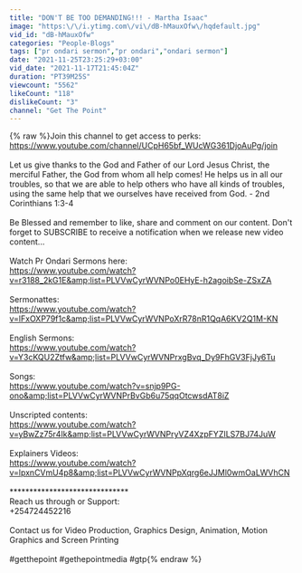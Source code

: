 ```yaml
---
title: "DON'T BE TOO DEMANDING!!! - Martha Isaac"
image: "https:\/\/i.ytimg.com\/vi\/dB-hMauxOfw\/hqdefault.jpg"
vid_id: "dB-hMauxOfw"
categories: "People-Blogs"
tags: ["pr ondari sermon","pr ondari","ondari sermon"]
date: "2021-11-25T23:25:29+03:00"
vid_date: "2021-11-17T21:45:04Z"
duration: "PT39M25S"
viewcount: "5562"
likeCount: "118"
dislikeCount: "3"
channel: "Get The Point"
---
```

{% raw %}Join this channel to get access to perks:<br /><a rel="nofollow" target="blank" href="https://www.youtube.com/channel/UCpH65bf_WUcWG361DjoAuPg/join">https://www.youtube.com/channel/UCpH65bf_WUcWG361DjoAuPg/join</a><br /><br />Let us give thanks to the God and Father of our Lord Jesus Christ, the merciful Father, the God from whom all help comes! He helps us in all our troubles, so that we are able to help others who have all kinds of troubles, using the same help that we ourselves have received from God.   - 2nd Corinthians 1:3-4<br /><br />Be Blessed and remember to like, share and comment on our content. Don't forget to SUBSCRIBE to receive a notification when we release new video content...<br /><br />Watch Pr Ondari Sermons here: <br /><a rel="nofollow" target="blank" href="https://www.youtube.com/watch?v=r3188_2kG1E&amp;list=PLVVwCyrWVNPo0EHyE-h2agoibSe-ZSxZA">https://www.youtube.com/watch?v=r3188_2kG1E&amp;list=PLVVwCyrWVNPo0EHyE-h2agoibSe-ZSxZA</a><br /><br />Sermonattes:<br /><a rel="nofollow" target="blank" href="https://www.youtube.com/watch?v=lFxOXP79f1c&amp;list=PLVVwCyrWVNPoXrR78nR1QqA6KV2Q1M-KN">https://www.youtube.com/watch?v=lFxOXP79f1c&amp;list=PLVVwCyrWVNPoXrR78nR1QqA6KV2Q1M-KN</a><br /><br />English Sermons:<br /><a rel="nofollow" target="blank" href="https://www.youtube.com/watch?v=Y3cKQU2Ztfw&amp;list=PLVVwCyrWVNPrxgBvq_Dy9FhGV3FjJy6Tu">https://www.youtube.com/watch?v=Y3cKQU2Ztfw&amp;list=PLVVwCyrWVNPrxgBvq_Dy9FhGV3FjJy6Tu</a><br /><br />Songs:<br /><a rel="nofollow" target="blank" href="https://www.youtube.com/watch?v=snjp9PG-ono&amp;list=PLVVwCyrWVNPrBvGb6u75qqOtcwsdAT8iZ">https://www.youtube.com/watch?v=snjp9PG-ono&amp;list=PLVVwCyrWVNPrBvGb6u75qqOtcwsdAT8iZ</a><br /><br />Unscripted contents:<br /><a rel="nofollow" target="blank" href="https://www.youtube.com/watch?v=yBwZz75r4Ik&amp;list=PLVVwCyrWVNPryVZ4XzpFYZILS7BJ74JuW">https://www.youtube.com/watch?v=yBwZz75r4Ik&amp;list=PLVVwCyrWVNPryVZ4XzpFYZILS7BJ74JuW</a><br /><br />Explainers Videos:<br /><a rel="nofollow" target="blank" href="https://www.youtube.com/watch?v=lpxnCVmU4p8&amp;list=PLVVwCyrWVNPpXqrg6eJJMl0wmOaLWVhCN">https://www.youtube.com/watch?v=lpxnCVmU4p8&amp;list=PLVVwCyrWVNPpXqrg6eJJMl0wmOaLWVhCN</a><br /><br />******************************<br />Reach us through or Support:<br />+254724452216<br /><br />Contact us for Video Production, Graphics Design, Animation, Motion Graphics and Screen Printing<br /><br />#getthepoint #gethepointmedia #gtp{% endraw %}
